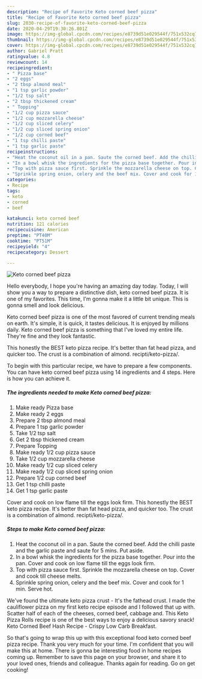 ```yaml
---
description: "Recipe of Favorite Keto corned beef pizza"
title: "Recipe of Favorite Keto corned beef pizza"
slug: 2030-recipe-of-favorite-keto-corned-beef-pizza
date: 2020-04-29T19:30:26.801Z
image: https://img-global.cpcdn.com/recipes/e8739d51e029544f/751x532cq70/keto-corned-beef-pizza-recipe-main-photo.jpg
thumbnail: https://img-global.cpcdn.com/recipes/e8739d51e029544f/751x532cq70/keto-corned-beef-pizza-recipe-main-photo.jpg
cover: https://img-global.cpcdn.com/recipes/e8739d51e029544f/751x532cq70/keto-corned-beef-pizza-recipe-main-photo.jpg
author: Gabriel Pratt
ratingvalue: 4.8
reviewcount: 14
recipeingredient:
- " Pizza base"
- "2 eggs"
- "2 tbsp almond meal"
- "1 tsp garlic powder"
- "1/2 tsp salt"
- "2 tbsp thickened cream"
- " Topping"
- "1/2 cup pizza sauce"
- "1/2 cup mozzarella cheese"
- "1/2 cup sliced celery"
- "1/2 cup sliced spring onion"
- "1/2 cup corned beef"
- "1 tsp chilli paste"
- "1 tsp garlic paste"
recipeinstructions:
- "Heat the coconut oil in a pan. Saute the corned beef. Add the chilli paste and the garlic paste and saute for 5 mins. Put aside."
- "In a bowl whisk the ingredients for the pizza base together. Pour into the pan. Cover and cook on low flame till the eggs look firm."
- "Top with pizza sauce first. Sprinkle the mozzarella cheese on top. Cover and cook till cheese melts."
- "Sprinkle spring onion, celery and the beef mix. Cover and cook for 1 min. Serve hot."
categories:
- Recipe
tags:
- keto
- corned
- beef

katakunci: keto corned beef 
nutrition: 121 calories
recipecuisine: American
preptime: "PT40M"
cooktime: "PT51M"
recipeyield: "4"
recipecategory: Dessert

---
```



![Keto corned beef pizza](https://img-global.cpcdn.com/recipes/e8739d51e029544f/751x532cq70/keto-corned-beef-pizza-recipe-main-photo.jpg)

Hello everybody, I hope you're having an amazing day today. Today, I will show you a way to prepare a distinctive dish, keto corned beef pizza. It is one of my favorites. This time, I'm gonna make it a little bit unique. This is gonna smell and look delicious.

Keto corned beef pizza is one of the most favored of current trending meals on earth. It's simple, it is quick, it tastes delicious. It is enjoyed by millions daily. Keto corned beef pizza is something that I've loved my entire life. They're fine and they look fantastic.

This honestly the BEST keto pizza recipe. It&#39;s better than fat head pizza, and quicker too. The crust is a combination of almond. recipti/keto-pizza/.


To begin with this particular recipe, we have to prepare a few components. You can have keto corned beef pizza using 14 ingredients and 4 steps. Here is how you can achieve it.

<!--inarticleads1-->

##### The ingredients needed to make Keto corned beef pizza:

1. Make ready  Pizza base
1. Make ready 2 eggs
1. Prepare 2 tbsp almond meal
1. Prepare 1 tsp garlic powder
1. Take 1/2 tsp salt
1. Get 2 tbsp thickened cream
1. Prepare  Topping
1. Make ready 1/2 cup pizza sauce
1. Take 1/2 cup mozzarella cheese
1. Make ready 1/2 cup sliced celery
1. Make ready 1/2 cup sliced spring onion
1. Prepare 1/2 cup corned beef
1. Get 1 tsp chilli paste
1. Get 1 tsp garlic paste


Cover and cook on low flame till the eggs look firm. This honestly the BEST keto pizza recipe. It&#39;s better than fat head pizza, and quicker too. The crust is a combination of almond. recipti/keto-pizza/. 

<!--inarticleads2-->

##### Steps to make Keto corned beef pizza:

1. Heat the coconut oil in a pan. Saute the corned beef. Add the chilli paste and the garlic paste and saute for 5 mins. Put aside.
1. In a bowl whisk the ingredients for the pizza base together. Pour into the pan. Cover and cook on low flame till the eggs look firm.
1. Top with pizza sauce first. Sprinkle the mozzarella cheese on top. Cover and cook till cheese melts.
1. Sprinkle spring onion, celery and the beef mix. Cover and cook for 1 min. Serve hot.


We&#39;ve found the ultimate keto pizza crust - It&#39;s the fathead crust. I made the cauliflower pizza on my first keto recipe episode and I followed that up with. Scatter half of each of the cheeses, corned beef, cabbage and. This Keto Pizza Rolls recipe is one of the best ways to enjoy a delicious savory snack! Keto Corned Beef Hash Recipe - Crispy Low Carb Breakfast. 

So that's going to wrap this up with this exceptional food keto corned beef pizza recipe. Thank you very much for your time. I'm confident that you will make this at home. There is gonna be interesting food in home recipes coming up. Remember to save this page on your browser, and share it to your loved ones, friends and colleague. Thanks again for reading. Go on get cooking!

